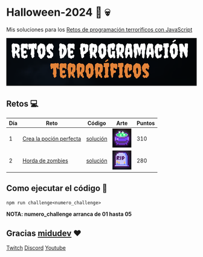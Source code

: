 # Halloween-2024 🎃 💀

Mis soluciones para los [Retos de programación terrorificos con JavaScript](https://www.halloween.dev/es)

![alt text](./images/image.png)

## Retos :computer:

| Día | Reto                                                                 | Código                           | Arte                                                      | Puntos |
| --- | -------------------------------------------------------------------- | -------------------------------- | --------------------------------------------------------- | ------ |
| 1   | [Crea la poción perfecta](https://www.halloween.dev/es/retos/2024/1) | [solución](./src/challenge01.js) | <img src="./images/image-1.png" width="50" height="50" /> | 310    |
| 2   | [Horda de zombies](https://www.halloween.dev/es/retos/2024/1)        | [solución](./src/challenge02.js) | <img src="./images/image-2.png" width="50" height="50" /> | 280    |

## Como ejecutar el código :running:

```
npm run challenge<numero_challenge>
```

**NOTA: numero_challenge arranca de 01 hasta 05**

## Gracias [midudev](https://twitter.com/midudev) :heart:

[Twitch](https://twitch.tv/midudev) [Discord](https://discord.gg/midudev) [Youtube](https://youtube.com/midudev)
